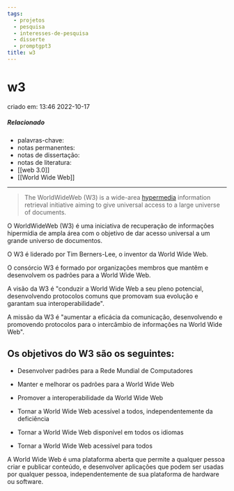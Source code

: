 ```yaml
---
tags:
  - projetos
  - pesquisa
  - interesses-de-pesquisa
  - disserte
  - promptgpt3
title: w3
---
```

# w3
criado em: 13:46 2022-10-17

##### Relacionado
- palavras-chave: 
- notas permanentes: 
- notas de dissertação:
- notas de literatura: 
- [[web 3.0]]
- [[World Wide Web]]
---

>The WorldWideWeb (W3) is a wide-area [hypermedia](http://info.cern.ch/hypertext/WWW/WhatIs.html) information retrieval initiative aiming to give universal access to a large universe of documents.

O WorldWideWeb (W3) é uma iniciativa de recuperação de informações hipermídia de ampla área com o objetivo de dar acesso universal a um grande universo de documentos. 

O W3 é liderado por Tim Berners-Lee, o inventor da World Wide Web.

O consórcio W3 é formado por organizações membros que mantêm e desenvolvem os padrões para a World Wide Web.

A visão da W3 é "conduzir a World Wide Web a seu pleno potencial, desenvolvendo protocolos comuns que promovam sua evolução e garantam sua interoperabilidade".

A missão da W3 é "aumentar a eficácia da comunicação, desenvolvendo e promovendo protocolos para o intercâmbio de informações na World Wide Web".

## Os objetivos do W3 são os seguintes:

- Desenvolver padrões para a Rede Mundial de Computadores

- Manter e melhorar os padrões para a World Wide Web

- Promover a interoperabilidade da World Wide Web

- Tornar a World Wide Web acessível a todos, independentemente da deficiência

- Tornar a World Wide Web disponível em todos os idiomas

- Tornar a World Wide Web acessível para todos


A World Wide Web é uma plataforma aberta que permite a qualquer pessoa criar e publicar conteúdo, e desenvolver aplicações que podem ser usadas por qualquer pessoa, independentemente de sua plataforma de hardware ou software.

